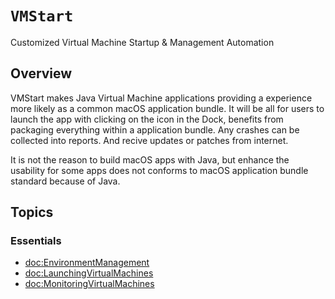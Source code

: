 # ``VMStart``

Customized Virtual Machine Startup & Management Automation

## Overview

VMStart makes Java Virtual Machine applications providing a experience more likely as a common 
macOS application bundle. It will be all for users to launch the app with clicking on the
icon in the Dock, benefits from packaging everything within a application bundle. Any crashes
can be collected into reports. And recive updates or patches from internet.

It is not the reason to build macOS apps with Java, but enhance the usability for some apps
does not conforms to macOS application bundle standard because of Java.

## Topics

### Essentials

- <doc:EnvironmentManagement>
- <doc:LaunchingVirtualMachines>
- <doc:MonitoringVirtualMachines>
